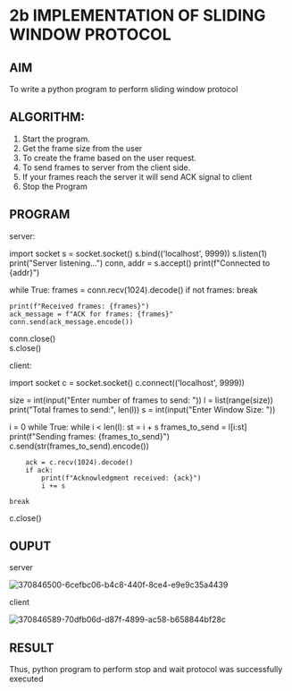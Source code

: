 # 2b IMPLEMENTATION OF SLIDING WINDOW PROTOCOL
## AIM
To write a python program to perform sliding window protocol

## ALGORITHM:
1. Start the program.
2. Get the frame size from the user
3. To create the frame based on the user request.
4. To send frames to server from the client side.
5. If your frames reach the server it will send ACK signal to client
6. Stop the Program
## PROGRAM

server:

import socket
s = socket.socket()
s.bind(('localhost', 9999))
s.listen(1)
print("Server listening...")
conn, addr = s.accept()
print(f"Connected to {addr}")

while True:
    frames = conn.recv(1024).decode()
    if not frames:
        break

    print(f"Received frames: {frames}")
    ack_message = f"ACK for frames: {frames}"
    conn.send(ack_message.encode())

conn.close()  
s.close()  

client:

import socket
c = socket.socket()
c.connect(('localhost', 9999))

size = int(input("Enter number of frames to send: "))
l = list(range(size))  
print("Total frames to send:", len(l))
s = int(input("Enter Window Size: "))

i = 0
while True:
    while i < len(l):
        st = i + s
        frames_to_send = l[i:st]  
        print(f"Sending frames: {frames_to_send}")
        c.send(str(frames_to_send).encode())  

        ack = c.recv(1024).decode()  
        if ack:
            print(f"Acknowledgment received: {ack}")
            i += s  

    break
c.close()  

## OUPUT

server

![370846500-6cefbc06-b4c8-440f-8ce4-e9e9c35a4439](https://github.com/user-attachments/assets/5c25c123-105a-41a7-a94c-aa5c02be0998)

client

![370846589-70dfb06d-d87f-4899-ac58-b658844bf28c](https://github.com/user-attachments/assets/14ec1e36-5eca-4c21-9451-a84ac1a8219b)




## RESULT
Thus, python program to perform stop and wait protocol was successfully executed
